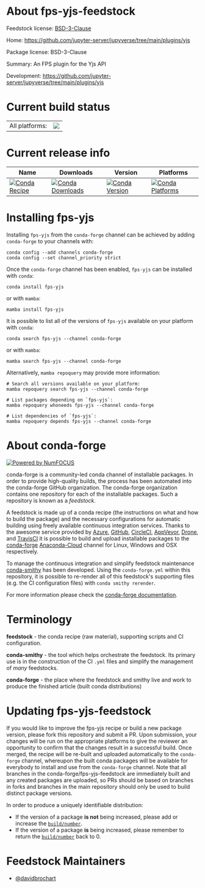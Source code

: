 About fps-yjs-feedstock
=======================

Feedstock license: [BSD-3-Clause](https://github.com/conda-forge/fps-yjs-feedstock/blob/main/LICENSE.txt)

Home: https://github.com/jupyter-server/jupyverse/tree/main/plugins/yjs

Package license: BSD-3-Clause

Summary: An FPS plugin for the Yjs API

Development: https://github.com/jupyter-server/jupyverse/tree/main/plugins/yjs

Current build status
====================


<table><tr><td>All platforms:</td>
    <td>
      <a href="https://dev.azure.com/conda-forge/feedstock-builds/_build/latest?definitionId=15752&branchName=main">
        <img src="https://dev.azure.com/conda-forge/feedstock-builds/_apis/build/status/fps-yjs-feedstock?branchName=main">
      </a>
    </td>
  </tr>
</table>

Current release info
====================

| Name | Downloads | Version | Platforms |
| --- | --- | --- | --- |
| [![Conda Recipe](https://img.shields.io/badge/recipe-fps--yjs-green.svg)](https://anaconda.org/conda-forge/fps-yjs) | [![Conda Downloads](https://img.shields.io/conda/dn/conda-forge/fps-yjs.svg)](https://anaconda.org/conda-forge/fps-yjs) | [![Conda Version](https://img.shields.io/conda/vn/conda-forge/fps-yjs.svg)](https://anaconda.org/conda-forge/fps-yjs) | [![Conda Platforms](https://img.shields.io/conda/pn/conda-forge/fps-yjs.svg)](https://anaconda.org/conda-forge/fps-yjs) |

Installing fps-yjs
==================

Installing `fps-yjs` from the `conda-forge` channel can be achieved by adding `conda-forge` to your channels with:

```
conda config --add channels conda-forge
conda config --set channel_priority strict
```

Once the `conda-forge` channel has been enabled, `fps-yjs` can be installed with `conda`:

```
conda install fps-yjs
```

or with `mamba`:

```
mamba install fps-yjs
```

It is possible to list all of the versions of `fps-yjs` available on your platform with `conda`:

```
conda search fps-yjs --channel conda-forge
```

or with `mamba`:

```
mamba search fps-yjs --channel conda-forge
```

Alternatively, `mamba repoquery` may provide more information:

```
# Search all versions available on your platform:
mamba repoquery search fps-yjs --channel conda-forge

# List packages depending on `fps-yjs`:
mamba repoquery whoneeds fps-yjs --channel conda-forge

# List dependencies of `fps-yjs`:
mamba repoquery depends fps-yjs --channel conda-forge
```


About conda-forge
=================

[![Powered by
NumFOCUS](https://img.shields.io/badge/powered%20by-NumFOCUS-orange.svg?style=flat&colorA=E1523D&colorB=007D8A)](https://numfocus.org)

conda-forge is a community-led conda channel of installable packages.
In order to provide high-quality builds, the process has been automated into the
conda-forge GitHub organization. The conda-forge organization contains one repository
for each of the installable packages. Such a repository is known as a *feedstock*.

A feedstock is made up of a conda recipe (the instructions on what and how to build
the package) and the necessary configurations for automatic building using freely
available continuous integration services. Thanks to the awesome service provided by
[Azure](https://azure.microsoft.com/en-us/services/devops/), [GitHub](https://github.com/),
[CircleCI](https://circleci.com/), [AppVeyor](https://www.appveyor.com/),
[Drone](https://cloud.drone.io/welcome), and [TravisCI](https://travis-ci.com/)
it is possible to build and upload installable packages to the
[conda-forge](https://anaconda.org/conda-forge) [Anaconda-Cloud](https://anaconda.org/)
channel for Linux, Windows and OSX respectively.

To manage the continuous integration and simplify feedstock maintenance
[conda-smithy](https://github.com/conda-forge/conda-smithy) has been developed.
Using the ``conda-forge.yml`` within this repository, it is possible to re-render all of
this feedstock's supporting files (e.g. the CI configuration files) with ``conda smithy rerender``.

For more information please check the [conda-forge documentation](https://conda-forge.org/docs/).

Terminology
===========

**feedstock** - the conda recipe (raw material), supporting scripts and CI configuration.

**conda-smithy** - the tool which helps orchestrate the feedstock.
                   Its primary use is in the construction of the CI ``.yml`` files
                   and simplify the management of *many* feedstocks.

**conda-forge** - the place where the feedstock and smithy live and work to
                  produce the finished article (built conda distributions)


Updating fps-yjs-feedstock
==========================

If you would like to improve the fps-yjs recipe or build a new
package version, please fork this repository and submit a PR. Upon submission,
your changes will be run on the appropriate platforms to give the reviewer an
opportunity to confirm that the changes result in a successful build. Once
merged, the recipe will be re-built and uploaded automatically to the
`conda-forge` channel, whereupon the built conda packages will be available for
everybody to install and use from the `conda-forge` channel.
Note that all branches in the conda-forge/fps-yjs-feedstock are
immediately built and any created packages are uploaded, so PRs should be based
on branches in forks and branches in the main repository should only be used to
build distinct package versions.

In order to produce a uniquely identifiable distribution:
 * If the version of a package **is not** being increased, please add or increase
   the [``build/number``](https://docs.conda.io/projects/conda-build/en/latest/resources/define-metadata.html#build-number-and-string).
 * If the version of a package **is** being increased, please remember to return
   the [``build/number``](https://docs.conda.io/projects/conda-build/en/latest/resources/define-metadata.html#build-number-and-string)
   back to 0.

Feedstock Maintainers
=====================

* [@davidbrochart](https://github.com/davidbrochart/)

